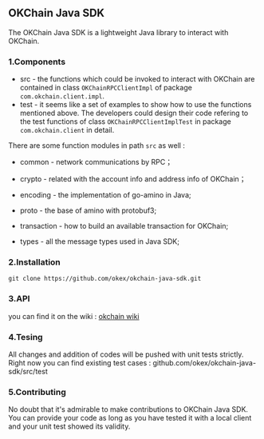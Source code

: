 ## OKChain Java SDK

The OKChain Java SDK is a lightweight Java library to interact with OKChain. 

### 1.Components

- src - the functions which could be invoked to interact with OKChain are contained in class `OKChainRPCClientImpl` of package `com.okchain.client.impl`. 
- test - it seems like a set of examples to show how to use the functions mentioned above. The developers could design their code refering to the test functions of class `OKChainRPCClientImplTest` in package `com.okchain.client` in detail.

There are some function modules in path `src` as well :

- common - network communications by RPC；

- crypto - related with the account info and address info of OKChain；
- encoding - the implementation of go-amino in Java;
- proto - the base of amino with protobuf3;
- transaction - how to build an available transaction for OKChain;
- types -  all the message types used in Java SDK;

### 2.Installation

```
git clone https://github.com/okex/okchain-java-sdk.git
```

### 3.API

you can find it on the wiki : [okchain wiki](https://okchain-docs.readthedocs.io/zh_CN/latest/api/sdk/java-sdk.html)

### 4.Tesing

All changes and addition of codes will be pushed with unit tests strictly. Right now you can find existing test cases : github.com/okex/okchain-java-sdk/src/test

### 5.Contributing

No doubt that it's admirable to make contributions to OKChain Java SDK. You can provide your code as long as you have tested it with a local client and your unit test showed its validity.  
